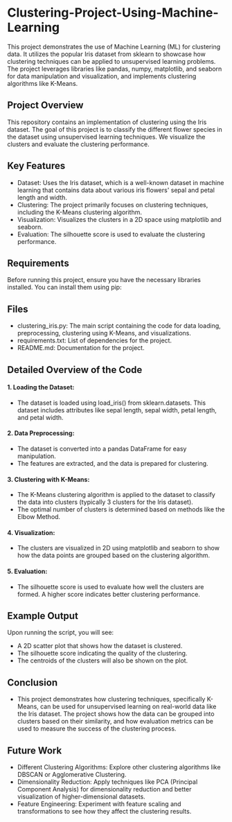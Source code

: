 # Clustering-Project-Using-Machine-Learning

This project demonstrates the use of Machine Learning (ML) for clustering data. It utilizes the popular Iris dataset from sklearn to showcase how clustering techniques can be applied to unsupervised learning problems. The project leverages libraries like pandas, numpy, matplotlib, and seaborn for data manipulation and visualization, and implements clustering algorithms like K-Means.

## Project Overview
This repository contains an implementation of clustering using the Iris dataset. The goal of this project is to classify the different flower species in the dataset using unsupervised learning techniques. We visualize the clusters and evaluate the clustering performance.

## Key Features
* Dataset: Uses the Iris dataset, which is a well-known dataset in machine learning that contains data about various iris flowers' sepal and petal length and width.
* Clustering: The project primarily focuses on clustering techniques, including the K-Means clustering algorithm.
* Visualization: Visualizes the clusters in a 2D space using matplotlib and seaborn.
* Evaluation: The silhouette score is used to evaluate the clustering performance.
## Requirements
Before running this project, ensure you have the necessary libraries installed. You can install them using pip:

## Files
* clustering_iris.py: The main script containing the code for data loading, preprocessing, clustering using K-Means, and visualizations.
* requirements.txt: List of dependencies for the project.
* README.md: Documentation for the project.
  
## Detailed Overview of the Code
#### 1. Loading the Dataset:

* The dataset is loaded using load_iris() from sklearn.datasets. This dataset includes attributes like sepal length, sepal width, petal length, and petal width.

#### 2. Data Preprocessing:

* The dataset is converted into a pandas DataFrame for easy manipulation.
* The features are extracted, and the data is prepared for clustering.

#### 3. Clustering with K-Means:

* The K-Means clustering algorithm is applied to the dataset to classify the data into clusters (typically 3 clusters for the Iris dataset).
* The optimal number of clusters is determined based on methods like the Elbow Method.

#### 4. Visualization:

* The clusters are visualized in 2D using matplotlib and seaborn to show how the data points are grouped based on the clustering algorithm.
#### 5. Evaluation:

* The silhouette score is used to evaluate how well the clusters are formed. A higher score indicates better clustering performance.

## Example Output
Upon running the script, you will see:

* A 2D scatter plot that shows how the dataset is clustered.
* The silhouette score indicating the quality of the clustering.
* The centroids of the clusters will also be shown on the plot.
## Conclusion

* This project demonstrates how clustering techniques, specifically K-Means, can be used for unsupervised learning on real-world data like the Iris dataset. The project shows how the data can be grouped into clusters based on their similarity, and how evaluation metrics can be used to measure the success of the clustering process.

## Future Work
* Different Clustering Algorithms: Explore other clustering algorithms like DBSCAN or Agglomerative Clustering.
* Dimensionality Reduction: Apply techniques like PCA (Principal Component Analysis) for dimensionality reduction and better visualization of higher-dimensional datasets.
* Feature Engineering: Experiment with feature scaling and transformations to see how they affect the clustering results.
